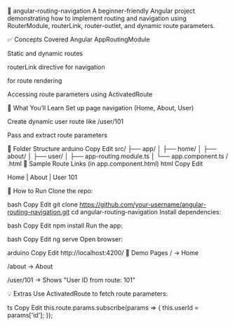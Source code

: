 🚀 angular-routing-navigation
A beginner-friendly Angular project demonstrating how to implement routing and navigation using RouterModule, routerLink, router-outlet, and dynamic route parameters.

✅ Concepts Covered
Angular AppRoutingModule

Static and dynamic routes

routerLink directive for navigation

<router-outlet> for route rendering

Accessing route parameters using ActivatedRoute

🧠 What You’ll Learn
Set up page navigation (Home, About, User)

Create dynamic user route like /user/101

Pass and extract route parameters


📁 Folder Structure
arduino
Copy
Edit
src/
├── app/
│   ├── home/
│   ├── about/
│   ├── user/
│   ├── app-routing.module.ts
│   └── app.component.ts / .html
🔄 Sample Route Links (in app.component.html)
html
Copy
Edit
<nav>
  <a routerLink="/">Home</a> |
  <a routerLink="/about">About</a> |
  <a [routerLink]="['/user', 101]">User 101</a>
</nav>

<router-outlet></router-outlet>
🔧 How to Run
Clone the repo:

bash
Copy
Edit
git clone https://github.com/your-username/angular-routing-navigation.git
cd angular-routing-navigation
Install dependencies:

bash
Copy
Edit
npm install
Run the app:

bash
Copy
Edit
ng serve
Open browser:

arduino
Copy
Edit
http://localhost:4200/
📸 Demo Pages
/ → Home

/about → About

/user/101 → Shows "User ID from route: 101"

💡 Extras
Use ActivatedRoute to fetch route parameters:

ts
Copy
Edit
this.route.params.subscribe(params => {
  this.userId = params['id'];
});
